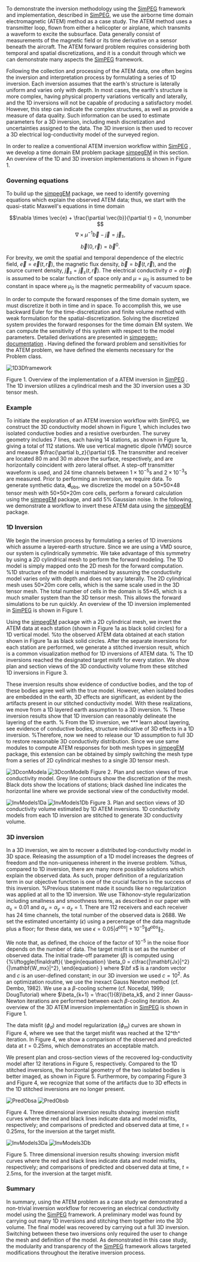 To demonstrate the inversion methodology using the [SimPEG](https://github.com/simpeg)
 framework and implementation, described in [SimPEG](https://github.com/simpeg), we use the airborne time domain electromagnetic (ATEM) method as a case study.
The ATEM method uses a transmitter loop, flown from either a helicopter or airplane, which transmits a waveform to excite the subsurface.
Data generally consist of measurements of the magnetic field or its time derivative on a sensor beneath the aircraft.
The ATEM forward problem requires considering both temporal and spatial discretizations,
and it is a conduit through which we can demonstrate many aspects the [SimPEG](https://github.com/simpeg)
 framework.

Following the collection and processing of the ATEM data, one often begins the inversion and interpretation process by formulating a series of 1D inversion. Each inversion assumes that the earth's structure is laterally uniform and varies only with depth.
In most cases, the earth's structure is more complex, having physical property variations vertically and laterally, and the 1D inversions will not be capable of producing a satisfactory model. However, this step can indicate the complex structures, as well as provide a measure of data quality. Such information can be used to estimate parameters for a 3D inversion, including mesh discretization and uncertainties assigned to the data. The 3D inversion is then used to recover a 3D electrical log-conductivity model of the surveyed region.

In order to realize a conventional ATEM inversion workflow within [SimPEG](https://github.com/simpeg)
,
we develop a time domain EM problem package [simpegEM](https://github.com/simpeg/simpegem) in this section. An overview of the 1D and 3D inversion implementations is shown in Figure 1.

### Governing equations

To build up the [simpegEM](https://github.com/simpeg/simpegem) package, we need to identify governing equations which
explain the observed ATEM data; thus, we start with the quasi-static Maxwell's equations in time domain

$$\nabla \times \vec{e} + \frac{\partial \vec{b}}{\partial t} = 0,  \nonumber  $$
$$\nabla \times \mu^{-1}\vec{b} -\vec{j} = \vec{j}_s, \nonumber  $$
$$\vec{b}(0, \vec{r}) = \vec{b}^0. $$

For brevity, we omit the spatial and temporal dependence of the electric field, $\vec{e} = \vec{e}(t, \vec{r})$, the magnetic flux density, $\vec{b} = \vec{b}(t, \vec{r})$, and the source current density, $\vec{j}_s = \vec{j}_s(t, \vec{r})$. The electrical conductivity $\sigma = \sigma(\vec{r})$ is assumed to be scalar function of space only and $\mu = \mu_0$ is assumed to be constant in space where $\mu_0$ is the magnetic permeability of vacuum space.

In order to compute the forward responses of the time domain system, we must discretize it both in time and in space.
To accomplish this, we use backward Euler for the time-discretization and finite volume method with weak formulation for the spatial-discretization.
Solving the discretized system provides the forward responses for the time domain EM system. We can compute the sensitivity of this system with respect to the model parameters. Detailed derivations are presented in [simpegem-documentation](http://simpegem.readthedocs.org/en/latest/api_TDEM_derivation.html) . Having defined the forward problem and sensitivities for the ATEM problem, we have defined the elements necessary for the Problem class.

![1D3Dframework](/img/inversions-of-airborne-tdem/Inv1Dand3D.png)

Figure 1. Overview of the implementation of a ATEM inversion in [SimPEG](https://github.com/simpeg)
. The 1D inversion utilizes a cylindrical mesh and the 3D inversion uses a 3D tensor mesh.

### Example

To initiate the exploration of an ATEM inversion workflow with SimPEG, we construct the 3D conductivity model shown in Figure 1, which includes two isolated conductive bodies and a resistive overburden.
The survey geometry includes 7 lines, each having 14 stations, as shown in Figure 1a, giving a total of 112 stations.
We use vertical magnetic dipole (VMD) source and measure $\frac{\partial b_z}{\partial t}$.
The transmitter and receiver are located 80 m and 30 m above the surface, respectively, and are horizontally coincident with zero lateral offset.
A step-off transmitter waveform is used, and 24 time channels between $1\times10^{-5}$s and $2\times10^{-3}$s are measured.
Prior to performing an inversion, we require data.
To generate synthetic data, $\mathbf{d}_\text{obs}$, we discretize the model on a 50$\times$50$\times$48 tensor mesh with 50$\times$50$\times$20m core cells, perform a forward calculation using the [simpegEM](https://github.com/simpeg/simpegem) package, and add 5% Gaussian noise.
In the following, we demonstrate a workflow to invert these ATEM data using the [simpegEM](https://github.com/simpeg/simpegem) package.

### 1D Inversion
We begin the inversion process by formulating a series of 1D inversions which assume a layered-earth structure.
Since we are using a VMD source, our system is cylindrically symmetric.
We take advantage of this symmetry by using a 2D cylindrical mesh to perform the forward modeling.
The 1D model is simply mapped onto the 2D mesh for the forward computation.
%1D structure of the model is maintained by assuming the conductivity model varies only with depth and does not vary laterally.
The 2D cylindrical mesh uses 50$\times$20m core cells, which is the same scale used in the 3D tensor mesh. The total number of cells in the domain is 55$\times$45, which is a much smaller system than the 3D tensor mesh. This allows the forward simulations to be run quickly.
An overview of the 1D inversion implemented in [SimPEG](https://github.com/simpeg)
 is shown in Figure 1.

Using the [simpegEM](https://github.com/simpeg/simpegem) package with a 2D cylindrical mesh, we invert the ATEM data at each station (shown in Figure 1a as black solid circles) for a 1D vertical model.
%to the observed ATEM data obtained at each station shown in Figure 1a as black solid circles.
After the separate inversions for each station are performed, we generate a stitched inversion result, which is a common visualization method for 1D inversions of ATEM data.
% The 1D inversions reached the designated target misfit for every station.
We show plan and section views of the 3D conductivity volume from these stitched 1D inversions in Figure 3.

These inversion results show evidence of conductive bodies, and the top of these bodies agree well with the true model.
However, when isolated bodies are embedded in the earth, 3D effects are significant, as evident by the artifacts present in our stitched conductivity model.
With these realizations, we move from a 1D layered earth assumption to a 3D inversion.
% These inversion results show that 1D inversion can reasonably delineate the layering of the earth.
% From the 1D inversion, we *** learn about layering, see evidence of conductive bodies, structure indicative of 3D effects in a 1D inversion.
%Therefore, now we need to release our 1D assumption to full 3D to restore reasonable 3D conductivity distribution.
Since we use same modules to compute ATEM responses for both mesh types in [simpegEM](https://github.com/simpeg/simpegem) package, this extension can be obtained by simply switching the mesh type from a series of 2D cylindrical meshes to a single 3D tensor mesh.

![3DconModela](/img/inversions-of-airborne-tdem/3dinv_xy_true.png)
![3DconModelb](/img/inversions-of-airborne-tdem/3dinv_yz_true.png)
Figure 2. Plan and section views of true conductivity model. Grey line contours show the discretization of the mesh. Black dots show the locations of stations; black dashed line indicates the horizontal line where we provide sectional view of the conductivity model.


![InvModels1Da](/img/inversions-of-airborne-tdem/1dinv_xy_pred.png)
![InvModels1Db](/img/inversions-of-airborne-tdem/1dinv_yz_pred.png)
Figure 3. Plan and section views of 3D conductivity volume estimated by 1D ATEM inversions. 1D conductivity models from each 1D inversion are stitched to generate 3D conductivity volume.

### 3D inversion
In a 3D inversion, we aim to recover a distributed log-conductivity model in 3D space.
Releasing the assumption of a 1D model increases the degrees of freedom and the non-uniqueness inherent in the inverse problem.
%thus, compared to 1D inversion, there are many more possible solutions which explain the observed data.
As such, proper definition of a regularization term in our objective function is one of the crucial factors in the success of this inversion.
%Previous statement made it sounds like no regularization was applied at all to the 1D inversion.
We use Tikhonov-style regularization including smallness and smoothness terms, as described in our paper with $\alpha_s = 0.01$ and $\alpha_x = \alpha_y = \alpha_z = 1$.
There are 112 receivers and each receiver has 24 time channels, the total number of the observed data is 2688.
We set the estimated uncertainty ($\epsilon$) using a percentage of the data magnitude plus a floor; for these data, we use $\epsilon = 0.05|d^{obs}|+10^{-5}\|d^{obs}\|_2$.

We note that, as defined, the choice of the factor of $10^{-5}$ in the noise floor depends on the number of data.
The target misfit is set as the number of observed data.
The initial trade-off parameter ($\beta$) is computed using
{%\iftoggle{finaldraft}{
\begin{equation}
    \beta_0 = c\frac{\|\mathbf{Jx}\|^2}{\|\mathbf{W_mx}\|^2},
\end{equation}
}
where $\bf x$ is a random vector and $c$ is an user-defined constant; in our 3D inversion we used $c=10^2$.
As an optimization routine, we use the inexact Gauss Newton method (cf. Dembo, 1982).
We use a a $\beta$-cooling scheme (cf. Nocedal, 1999; DougTutorial) where $\beta_{k+1} = \frac{1}{8}\beta_k$, and 2 inner Gauss-Newton iterations are performed between each $\beta$-cooling iteration.
An overview of the 3D ATEM inversion implementation in [SimPEG](https://github.com/simpeg)
 is shown in Figure 1.

The data misfit ($\phi_d$) and model regularization ($\phi_m$) curves are shown in Figure 4, where we see that the target misfit was reached at the 12^th^ iteration.
In Figure 4, we show a comparison of the observed and predicted data at $t=0.25$ms, which demonstrates an acceptable match.

We present plan and cross-section views of the recovered log-conductivity model after 12 iterations in Figure 5, respectively.
Compared to the 1D stitched inversions, the horizontal geometry of the two isolated bodies is better imaged, as shown in Figure 5.
Furthermore, by comparing Figure 3 and Figure 4, we recognize that some of the artifacts due to 3D effects in the 1D stitched inversions are no longer present.

![PredObsa](/img/inversions-of-airborne-tdem/3dinv_misfitcurve.png)
![PredObsb](/img/inversions-of-airborne-tdem/3dinv_obspred.png)

Figure 4. Three dimensional inversion results showing: inversion misfit curves where the red and black lines indicate data and model misfits, respectively; and comparisons of predicted and observed data at time, $t=0.25$ms, for the inversion at the target misfit.


![InvModels3Da](/img/inversions-of-airborne-tdem/3dinv_xy_pred.png)
![InvModels3Db](/img/inversions-of-airborne-tdem/3dinv_yz_pred.png)

Figure 5. Three dimensional inversion results showing: inversion misfit curves where the red and black lines indicate data and model misfits, respectively; and comparisons of predicted and observed data at time, $t=2.5$ms, for the inversion at the target misfit.

### Summary
In summary, using the ATEM problem as a case study we demonstrated a non-trivial inversion workflow for recovering an electrical conductivity model using the [SimPEG](https://github.com/simpeg)
 framework.
A preliminary model was found by carrying out many 1D inversions and stitching them together into the 3D volume. The final model was recovered by carrying out a full 3D inversion. Switching between these two inversions only required the user to change the mesh and definition of the model.
As demonstrated in this case study, the modularity and transparency of the [SimPEG](https://github.com/simpeg)
 framework allows targeted modifications throughout the iterative inversion process.